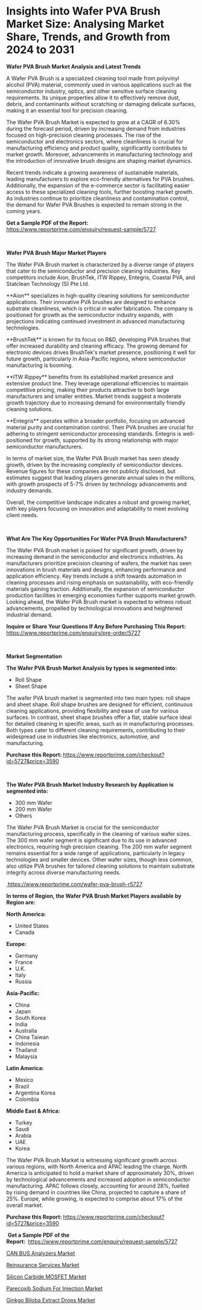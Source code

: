 <p><h1>Insights into Wafer PVA Brush Market Size: Analysing Market Share, Trends, and Growth from 2024 to 2031</h1></p><p><strong>Wafer PVA Brush Market Analysis and Latest Trends</strong></p>
<p><p>A Wafer PVA Brush is a specialized cleaning tool made from polyvinyl alcohol (PVA) material, commonly used in various applications such as the semiconductor industry, optics, and other sensitive surface cleaning requirements. Its unique properties allow it to effectively remove dust, debris, and contaminants without scratching or damaging delicate surfaces, making it an essential tool for precision cleaning.</p><p>The Wafer PVA Brush Market is expected to grow at a CAGR of 6.30% during the forecast period, driven by increasing demand from industries focused on high-precision cleaning processes. The rise of the semiconductor and electronics sectors, where cleanliness is crucial for manufacturing efficiency and product quality, significantly contributes to market growth. Moreover, advancements in manufacturing technology and the introduction of innovative brush designs are shaping market dynamics.</p><p>Recent trends indicate a growing awareness of sustainable materials, leading manufacturers to explore eco-friendly alternatives for PVA brushes. Additionally, the expansion of the e-commerce sector is facilitating easier access to these specialized cleaning tools, further boosting market growth. As industries continue to prioritize cleanliness and contamination control, the demand for Wafer PVA Brushes is expected to remain strong in the coming years.</p></p>
<p><strong>Get a Sample PDF of the Report:&nbsp;</strong> <a href="https://www.reportprime.com/enquiry/request-sample/5727?utm_campaign=1166&utm_medium=2&utm_source=Github&utm_content=ia&utm_term=27112024&utm_id=wafer-pva-brush">https://www.reportprime.com/enquiry/request-sample/5727</a></p>
<p>&nbsp;</p>
<p><strong>Wafer PVA Brush Major Market Players</strong></p>
<p><p>The Wafer PVA Brush market is characterized by a diverse range of players that cater to the semiconductor and precision cleaning industries. Key competitors include Aion, BrushTek, ITW Rippey, Entegris, Coastal PVA, and Statclean Technology (S) Pte Ltd. </p><p>**Aion** specializes in high-quality cleaning solutions for semiconductor applications. Their innovative PVA brushes are designed to enhance substrate cleanliness, which is critical in wafer fabrication. The company is positioned for growth as the semiconductor industry expands, with projections indicating continued investment in advanced manufacturing technologies.</p><p>**BrushTek** is known for its focus on R&D, developing PVA brushes that offer increased durability and cleaning efficacy. The growing demand for electronic devices drives BrushTek's market presence, positioning it well for future growth, particularly in Asia-Pacific regions, where semiconductor manufacturing is booming.</p><p>**ITW Rippey** benefits from its established market presence and extensive product line. They leverage operational efficiencies to maintain competitive pricing, making their products attractive to both large manufacturers and smaller entities. Market trends suggest a moderate growth trajectory due to increasing demand for environmentally friendly cleaning solutions.</p><p>**Entegris** operates within a broader portfolio, focusing on advanced material purity and contamination control. Their PVA brushes are crucial for adhering to stringent semiconductor processing standards. Entegris is well-positioned for growth, supported by its strong relationship with major semiconductor manufacturers.</p><p>In terms of market size, the Wafer PVA Brush market has seen steady growth, driven by the increasing complexity of semiconductor devices. Revenue figures for these companies are not publicly disclosed, but estimates suggest that leading players generate annual sales in the millions, with growth prospects of 5-7% driven by technology advancements and industry demands. </p><p>Overall, the competitive landscape indicates a robust and growing market, with key players focusing on innovation and adaptability to meet evolving client needs.</p></p>
<p>&nbsp;</p>
<p><strong>What Are The Key Opportunities For Wafer PVA Brush Manufacturers?</strong></p>
<p><p>The Wafer PVA Brush market is poised for significant growth, driven by increasing demand in the semiconductor and electronics industries. As manufacturers prioritize precision cleaning of wafers, the market has seen innovations in brush materials and designs, enhancing performance and application efficiency. Key trends include a shift towards automation in cleaning processes and rising emphasis on sustainability, with eco-friendly materials gaining traction. Additionally, the expansion of semiconductor production facilities in emerging economies further supports market growth. Looking ahead, the Wafer PVA Brush market is expected to witness robust advancements, propelled by technological innovations and heightened industrial demand.</p></p>
<p><strong>Inquire or Share Your Questions If Any Before Purchasing This Report:</strong> <a href="https://www.reportprime.com/enquiry/pre-order/5727?utm_campaign=1166&utm_medium=2&utm_source=Github&utm_content=ia&utm_term=27112024&utm_id=wafer-pva-brush">https://www.reportprime.com/enquiry/pre-order/5727</a></p>
<p>&nbsp;</p>
<p><strong>Market Segmentation</strong></p>
<p><strong>The Wafer PVA Brush Market Analysis by types is segmented into:</strong></p>
<p><ul><li>Roll Shape</li><li>Sheet Shape</li></ul></p>
<p><p>The wafer PVA brush market is segmented into two main types: roll shape and sheet shape. Roll shape brushes are designed for efficient, continuous cleaning applications, providing flexibility and ease of use for various surfaces. In contrast, sheet shape brushes offer a flat, stable surface ideal for detailed cleaning in specific areas, such as in manufacturing processes. Both types cater to different cleaning requirements, contributing to their widespread use in industries like electronics, automotive, and manufacturing.</p></p>
<p><strong>Purchase this Report:&nbsp;</strong><a href="https://www.reportprime.com/checkout?id=5727&price=3590&utm_campaign=1166&utm_medium=2&utm_source=Github&utm_content=ia&utm_term=27112024&utm_id=wafer-pva-brush">https://www.reportprime.com/checkout?id=5727&price=3590</a></p>
<p>&nbsp;</p>
<p><strong>The Wafer PVA Brush Market Industry Research by Application is segmented into:</strong></p>
<p><ul><li>300 mm Wafer</li><li>200 mm Wafer</li><li>Others</li></ul></p>
<p><p>The Wafer PVA Brush Market is crucial for the semiconductor manufacturing process, specifically in the cleaning of various wafer sizes. The 300 mm wafer segment is significant due to its use in advanced electronics, requiring high precision cleaning. The 200 mm wafer segment remains essential for a wide range of applications, particularly in legacy technologies and smaller devices. Other wafer sizes, though less common, also utilize PVA brushes for tailored cleaning solutions to maintain substrate integrity across diverse manufacturing needs.</p></p>
<p><a href="https://www.reportprime.com/wafer-pva-brush-r5727?utm_campaign=1166&utm_medium=2&utm_source=Github&utm_content=ia&utm_term=27112024&utm_id=wafer-pva-brush">&nbsp;https://www.reportprime.com/wafer-pva-brush-r5727</a></p>
<p><strong>In terms of Region, the Wafer PVA Brush Market Players available by Region are:</strong></p>
<p>
    <p> <strong> North America: </strong>
        <ul>
            <li>United States</li>
            <li>Canada</li>
        </ul>
        </p> 
    <p> <strong> Europe: </strong>
        <ul>
            <li>Germany</li>
            <li>France</li>
            <li>U.K.</li>
            <li>Italy</li>
            <li>Russia</li>
        </ul>
        </p> 
    <p> <strong> Asia-Pacific: </strong>
        <ul>
            <li>China</li>
            <li>Japan</li>
            <li>South Korea</li>
            <li>India</li>
            <li>Australia</li>
            <li>China Taiwan</li>
            <li>Indonesia</li>
            <li>Thailand</li>
            <li>Malaysia</li>
        </ul>
        </p> 
    <p> <strong> Latin America: </strong>
        <ul>
            <li>Mexico</li>
            <li>Brazil</li>
            <li>Argentina Korea</li>
            <li>Colombia</li>
        </ul>
        </p> 
    <p> <strong> Middle East & Africa: </strong>
        <ul>
            <li>Turkey</li>
            <li>Saudi</li>
            <li>Arabia</li>
            <li>UAE</li>
            <li>Korea</li>
        </ul>
    </p>
    </p>
<p><p>The Wafer PVA Brush Market is witnessing significant growth across various regions, with North America and APAC leading the charge. North America is anticipated to hold a market share of approximately 30%, driven by technological advancements and increased adoption in semiconductor manufacturing. APAC follows closely, accounting for around 28%, fuelled by rising demand in countries like China, projected to capture a share of 25%. Europe, while growing, is expected to comprise about 17% of the overall market.</p></p>
<p><strong>Purchase this Report: </strong><a href="https://www.reportprime.com/checkout?id=5727&price=3590&utm_campaign=1166&utm_medium=2&utm_source=Github&utm_content=ia&utm_term=27112024&utm_id=wafer-pva-brush">https://www.reportprime.com/checkout?id=5727&price=3590</a></p>
<p>&nbsp;<strong>Get a Sample PDF of the Report:&nbsp;&nbsp;</strong><a href="https://www.reportprime.com/enquiry/request-sample/5727?utm_campaign=1166&utm_medium=2&utm_source=Github&utm_content=ia&utm_term=27112024&utm_id=wafer-pva-brush">https://www.reportprime.com/enquiry/request-sample/5727</a></p>
<p><strong></strong></p>
<p><p><a href="https://github.com/kimberjam0i/Market-Research-Report-List-1/blob/main/can-bus-analyzers-market.md?utm_campaign=1166&utm_medium=2&utm_source=Github&utm_content=ia&utm_term=27112024&utm_id=wafer-pva-brush">CAN BUS Analyzers Market</a></p><p><a href="https://www.linkedin.com/pulse/reinsurance-services-market-size-2024-2031-technology-deployment-uco6e?utm_campaign=1166&utm_medium=2&utm_source=Github&utm_content=ia&utm_term=27112024&utm_id=wafer-pva-brush">Reinsurance Services Market</a></p><p><a href="https://github.com/ElviraLeka1962/Market-Research-Report-List-1/blob/main/silicon-carbide-mosfet-market.md?utm_campaign=1166&utm_medium=2&utm_source=Github&utm_content=ia&utm_term=27112024&utm_id=wafer-pva-brush">Silicon Carbide MOSFET Market</a></p><p><a href="https://issuu.com/reportprime-2/docs/parecoxib-sodium-for-injection-mark_23b0969750781a?utm_campaign=1166&utm_medium=2&utm_source=Github&utm_content=ia&utm_term=27112024&utm_id=wafer-pva-brush">Parecoxib Sodium For Injection Market</a></p><p><a href="https://issuu.com/reportprime-2/docs/ginkgo-biloba-extract-drops-market-_7a1d07216b66c9?utm_campaign=1166&utm_medium=2&utm_source=Github&utm_content=ia&utm_term=27112024&utm_id=wafer-pva-brush">Ginkgo Biloba Extract Drops Market</a></p></p>
